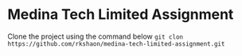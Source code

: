 # Medina Tech Limited Assignment

Clone the project using the command below
`git clon https://github.com/rkshaon/medina-tech-limited-assignment.git`
